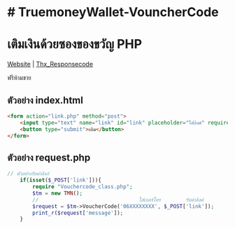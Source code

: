 # # TruemoneyWallet-VouncherCode
# เติมเงินด้วยซองของขวัญ PHP

[Website](https://minefunny.net/) | [Thx_Responsecode](https://github.com/kumihoaomkung/true-money-gift)

ฟรีห้ามขาย

## ตัวอย่าง index.html
```html
<form action="link.php" method="post">
    <input type="text" name="link" id="link" placeholder="ใส่ลิงค์" require>
    <button type="submit">เติม</button>
</form>
```
## ตัวอย่าง request.php
```php
// ตัวอย่างรับค่าลิงก์
    if(isset($_POST['link'])){
        require "Vouchercode_class.php";
        $tm = new TMN();
        //                                ใส่เบอร์โทร        รับค่าลิงค์
        $request = $tm->VoucherCode('06XXXXXXXX', $_POST['link']);
        print_r($request['message']);
    }
```
